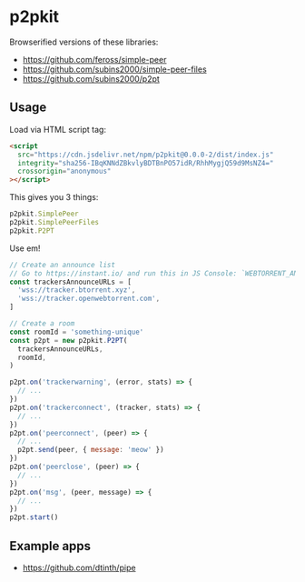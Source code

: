 # p2pkit

Browserified versions of these libraries:

- <https://github.com/feross/simple-peer>
- <https://github.com/subins2000/simple-peer-files>
- <https://github.com/subins2000/p2pt>


## Usage

Load via HTML script tag:

```html
<script
  src="https://cdn.jsdelivr.net/npm/p2pkit@0.0.0-2/dist/index.js"
  integrity="sha256-IBqKNNdZBkvlyBDTBnPO57idR/RhhMygjQ59d9MsNZ4="
  crossorigin="anonymous"
></script>
```

This gives you 3 things:

```js
p2pkit.SimplePeer
p2pkit.SimplePeerFiles
p2pkit.P2PT
```

Use em!

```js
// Create an announce list
// Go to https://instant.io/ and run this in JS Console: `WEBTORRENT_ANNOUNCE`
const trackersAnnounceURLs = [
  'wss://tracker.btorrent.xyz',
  'wss://tracker.openwebtorrent.com',
]

// Create a room
const roomId = 'something-unique'
const p2pt = new p2pkit.P2PT(
  trackersAnnounceURLs,
  roomId,
)

p2pt.on('trackerwarning', (error, stats) => {
  // ...
})
p2pt.on('trackerconnect', (tracker, stats) => {
  // ...
})
p2pt.on('peerconnect', (peer) => {
  // ...
  p2pt.send(peer, { message: 'meow' })
})
p2pt.on('peerclose', (peer) => {
  // ...
})
p2pt.on('msg', (peer, message) => {
  // ...
})
p2pt.start()
```

## Example apps

- <https://github.com/dtinth/pipe>
